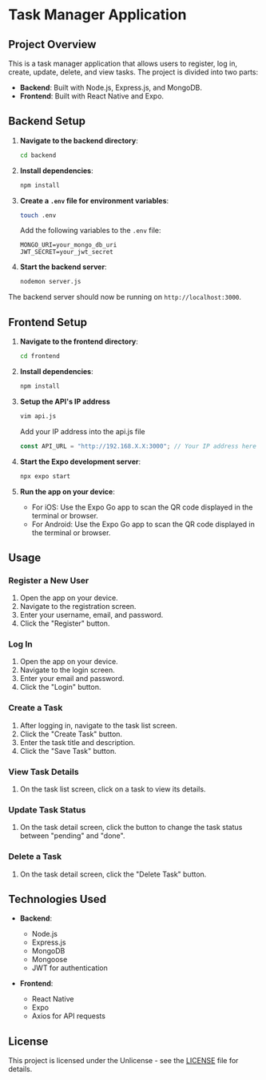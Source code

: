 # Task Manager Application

## Project Overview

This is a task manager application that allows users to register, log in, create, update, delete, and view tasks. The project is divided into two parts:

- **Backend**: Built with Node.js, Express.js, and MongoDB.
- **Frontend**: Built with React Native and Expo.

## Backend Setup

1. **Navigate to the backend directory**:

   ```sh
   cd backend
   ```

2. **Install dependencies**:

   ```sh
   npm install
   ```

3. **Create a `.env` file for environment variables**:

   ```sh
   touch .env
   ```

   Add the following variables to the `.env` file:

   ```
   MONGO_URI=your_mongo_db_uri
   JWT_SECRET=your_jwt_secret
   ```

4. **Start the backend server**:
   ```sh
   nodemon server.js
   ```

The backend server should now be running on `http://localhost:3000`.

## Frontend Setup

1. **Navigate to the frontend directory**:

   ```sh
   cd frontend
   ```

2. **Install dependencies**:

   ```sh
   npm install
   ```

3. **Setup the API's IP address**

   ```sh
   vim api.js
   ```

   Add your IP address into the api.js file

   ```js
   const API_URL = "http://192.168.X.X:3000"; // Your IP address here
   ```

4. **Start the Expo development server**:

   ```sh
   npx expo start
   ```

5. **Run the app on your device**:
   - For iOS: Use the Expo Go app to scan the QR code displayed in the terminal or browser.
   - For Android: Use the Expo Go app to scan the QR code displayed in the terminal or browser.

## Usage

### Register a New User

1. Open the app on your device.
2. Navigate to the registration screen.
3. Enter your username, email, and password.
4. Click the "Register" button.

### Log In

1. Open the app on your device.
2. Navigate to the login screen.
3. Enter your email and password.
4. Click the "Login" button.

### Create a Task

1. After logging in, navigate to the task list screen.
2. Click the "Create Task" button.
3. Enter the task title and description.
4. Click the "Save Task" button.

### View Task Details

1. On the task list screen, click on a task to view its details.

### Update Task Status

1. On the task detail screen, click the button to change the task status between "pending" and "done".

### Delete a Task

1. On the task detail screen, click the "Delete Task" button.

## Technologies Used

- **Backend**:

  - Node.js
  - Express.js
  - MongoDB
  - Mongoose
  - JWT for authentication

- **Frontend**:
  - React Native
  - Expo
  - Axios for API requests

## License

This project is licensed under the Unlicense - see the [LICENSE](LICENSE) file for details.
